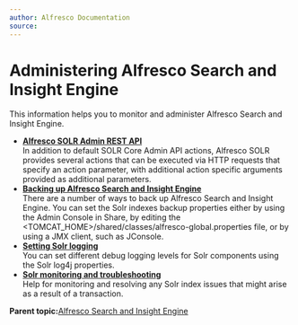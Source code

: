 ```yaml
---
author: Alfresco Documentation
source: 
---
```


# Administering Alfresco Search and Insight Engine

This information helps you to monitor and administer Alfresco Search and Insight Engine.

-   **[Alfresco SOLR Admin REST API](../concepts/alfresco-solr-admin-rest-api.md)**  
In addition to default SOLR Core Admin API actions, Alfresco SOLR provides several actions that can be executed via HTTP requests that specify an action parameter, with additional action specific arguments provided as additional parameters.
-   **[Backing up Alfresco Search and Insight Engine](../tasks/solr-backup.md)**  
There are a number of ways to back up Alfresco Search and Insight Engine. You can set the Solr indexes backup properties either by using the Admin Console in Share, by editing the <TOMCAT\_HOME\>/shared/classes/alfresco-global.properties file, or by using a JMX client, such as JConsole.
-   **[Setting Solr logging](../tasks/set-solr-log4j.md)**  
You can set different debug logging levels for Solr components using the Solr log4j properties.
-   **[Solr monitoring and troubleshooting](../concepts/solr-monitor-troubleshoot.md)**  
Help for monitoring and resolving any Solr index issues that might arise as a result of a transaction.

**Parent topic:**[Alfresco Search and Insight Engine](../concepts/search-insight-engine-overview.md)

